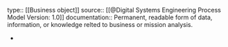 type:: [[Business object]]
source:: [[@Digital Systems Engineering Process Model Version: 1.0]]
documentation:: Permanent, readable form of data, information, or knowledge relted to business or mission analysis.

-